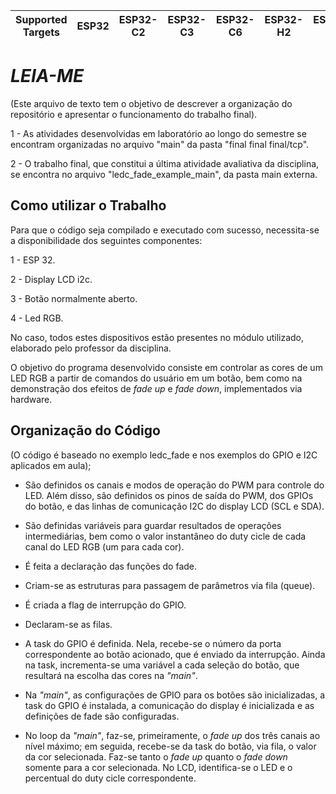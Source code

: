 | Supported Targets | ESP32 | ESP32-C2 | ESP32-C3 | ESP32-C6 | ESP32-H2 | ESP32-S2 | ESP32-S3 |
| ----------------- | ----- | -------- | -------- | -------- | -------- | -------- | -------- |

# _LEIA-ME_

(Este arquivo de texto tem o objetivo de descrever a organização do repositório e apresentar o funcionamento do trabalho final).

1 - As atividades desenvolvidas em laboratório ao longo do semestre se encontram organizadas no arquivo "main" da pasta "final final final/tcp".

2 - O trabalho final, que constitui a última atividade avaliativa da disciplina, se encontra no arquivo "ledc_fade_example_main", da pasta main externa.

## Como utilizar o Trabalho

Para que o código seja compilado e executado com sucesso, necessita-se a disponibilidade dos seguintes componentes:

1 - ESP 32.

2 - Display LCD i2c.

3 - Botão normalmente aberto.

4 - Led RGB.

No caso, todos estes dispositivos estão presentes no módulo utilizado, elaborado pelo professor da disciplina.

O objetivo do programa desenvolvido consiste em controlar as cores de um LED RGB a partir de comandos do usuário em um botão, bem como na demonstração dos efeitos de _fade up_ e _fade down_, implementados via hardware.

## Organização do Código

(O código é baseado no exemplo ledc_fade e nos exemplos do GPIO e I2C aplicados em aula);

- São definidos os canais e modos de operação do PWM para controle do LED. Além disso, são definidos os pinos de saída do PWM, dos GPIOs do botão, e das linhas de comunicação I2C do display LCD (SCL e SDA).

- São definidas variáveis para guardar resultados de operações intermediárias, bem como o valor instantâneo do duty cicle de cada canal do LED RGB (um para cada cor).

- É feita a declaração das funções do fade.

- Criam-se as estruturas para passagem de parâmetros via fila (queue).

- É criada a flag de interrupção do GPIO.

- Declaram-se as filas.

- A task do GPIO é definida. Nela, recebe-se o número da porta correspondente ao botão acionado, que é enviado da interrupção. Ainda na task, incrementa-se uma variável a cada seleção do botão, que resultará na escolha das cores na _"main"_.

- Na _"main"_, as configurações de GPIO para os botões são inicializadas, a task do GPIO é instalada, a comunicação do display é inicializada e as definições de fade são configuradas.

- No loop da _"main"_, faz-se, primeiramente, o _fade up_ dos três canais ao nível máximo; em seguida, recebe-se da task do botão, via fila, o valor da cor selecionada. Faz-se tanto o _fade up_ quanto o _fade down_ somente para a cor selecionada. No LCD, identifica-se o LED e o percentual do duty cicle correspondente.